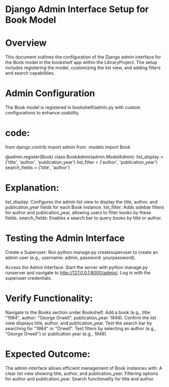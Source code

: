 # Django Admin Interface Setup for Book Model

# Overview

This document outlines the configuration of the Django admin interface for the Book model in the bookshelf app within the LibraryProject. The setup includes registering the model, customizing the list view, and adding filters and search capabilities.

# Admin Configuration
The Book model is registered in bookshelf/admin.py with custom configurations to enhance usability.

# code:
from django.contrib import admin
from .models import Book

@admin.register(Book)
class BookAdmin(admin.ModelAdmin):
    list_display = ('title', 'author', 'publication_year')
    list_filter = ('author', 'publication_year')
    search_fields = ('title', 'author')


# Explanation:
list_display: Configures the admin list view to display the title, author, and publication_year fields for each Book instance.
list_filter: Adds sidebar filters for author and publication_year, allowing users to filter books by these fields.
search_fields: Enables a search bar to query books by title or author.

# Testing the Admin Interface
Create a Superuser: Run python manage.py createsuperuser to create an admin user (e.g., username: admin, password: yourpassword).

Access the Admin Interface: Start the server with python manage.py runserver and navigate to http://127.0.0.1:8000/admin/. Log in with the superuser credentials.

# Verify Functionality:
Navigate to the Books section under Bookshelf.
Add a book (e.g., title: "1984", author: "George Orwell", publication_year: 1949).
Confirm the list view displays title, author, and publication_year.
Test the search bar by searching for "1984" or "Orwell".
Test filters by selecting an author (e.g., "George Orwell") or publication year (e.g., 1949).

# Expected Outcome:
The admin interface allows efficient management of Book instances with:
A clear list view showing title, author, and publication_year.
Filtering options for author and publication_year.
Search functionality for title and author.